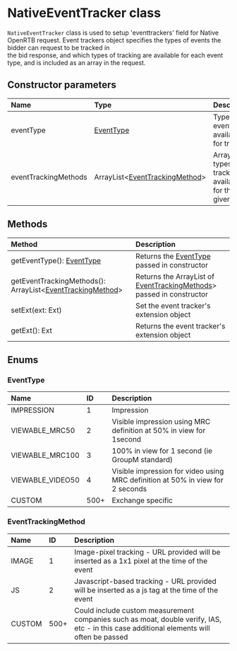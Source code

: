 NativeEventTracker class
========================

`NativeEventTracker` class is used to setup 'eventtrackers' field for Native OpenRTB request. Event trackers object specifies the types of events the bidder can request to be tracked in  
the	bid	response, and which	types of tracking are available	for	each event type, and is	included as	an array in	the	request.

Constructor parameters
----------------------
| Name                 | Type                                                   | Description                                                  |
|:---------------------|:-------------------------------------------------------|:-------------------------------------------------------------|
| eventType            | [EventType](#eventtype)                                | Type of event available for tracking                         |
| eventTrackingMethods | ArrayList<[EventTrackingMethod](#eventtrackingmethod)> | Array of the types of tracking available for the given event |

Methods
-------

| Method                                                                            | Description                                                                                  |
|:----------------------------------------------------------------------------------|:---------------------------------------------------------------------------------------------|
| getEventType(): [EventType](#eventtype)                                           | Returns the [EventType](#eventtype) passed in constructor                                    |
| getEventTrackingMethods(): ArrayList<[EventTrackingMethod](#eventtrackingmethod)> | Returns the ArrayList of [EventTrackingMethods](#eventtrackingmethod)> passed in constructor |
| setExt(ext: Ext)                                                                  | Set the event tracker's extension object                                                     |
| getExt(): Ext                                                                     | Returns the event tracker's extension object                                                 |

Enums
-----
### EventType
| Name             | ID   | Description                                                                    |
|:-----------------|:-----|:-------------------------------------------------------------------------------|
| IMPRESSION       | 1    | Impression                                                                     |
| VIEWABLE_MRC50   | 2    | Visible impression using MRC definition at 50% in view for 1second             |
| VIEWABLE_MRC100  | 3    | 100% in view for 1 second (ie GroupM  standard)                                |
| VIEWABLE_VIDEO50 | 4    | Visible impression for video using MRC definition at 50% in view for 2 seconds |
| CUSTOM           | 500+ | Exchange specific                                                              |

### EventTrackingMethod
| Name   | ID   | Description                                                                                                                               |
|:-------|:-----|:------------------------------------------------------------------------------------------------------------------------------------------|
| IMAGE  | 1    | Image-pixel tracking - URL provided will be inserted as a 1x1 pixel at the time of the event                                              |
| JS     | 2    | Javascript-based tracking - URL provided will be inserted as a js tag at the time of the event                                            |
| CUSTOM | 500+ | Could include custom  measurement companies such as moat, double verify, IAS, etc - in this case additional elements will often be passed |
